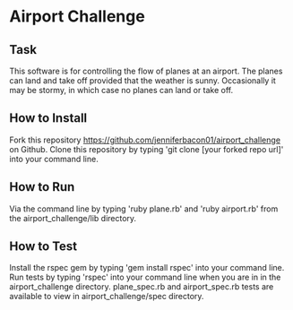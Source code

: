 Airport Challenge
=================

Task
-----
This software is for controlling the flow of planes at an airport. The planes can land and take off provided that the weather is sunny. Occasionally it may be stormy, in which case no planes can land or take off.

How to Install
-----
Fork this repository https://github.com/jenniferbacon01/airport_challenge on Github.
Clone this repository by typing 'git clone [your forked repo url]' into your command line.

How to Run
-----
Via the command line by typing 'ruby plane.rb' and 'ruby airport.rb' from the airport_challenge/lib directory.

How to Test
-----
Install the rspec gem by typing 'gem install rspec' into your command line.
Run tests by typing 'rspec' into your command line when you are in in the airport_challenge directory.
plane_spec.rb and airport_spec.rb tests are available to view in airport_challenge/spec directory.
